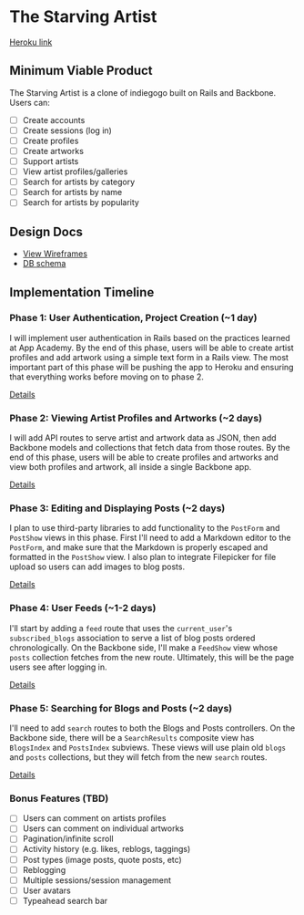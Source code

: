 # The Starving Artist

[Heroku link][heroku]

[heroku]: http://the-starving-artist.herokuapp.com

## Minimum Viable Product
The Starving Artist is a clone of indiegogo built on Rails and Backbone. Users can:

<!-- This is a Markdown checklist. Use it to keep track of your progress! -->

- [ ] Create accounts
- [ ] Create sessions (log in)
- [ ] Create profiles
- [ ] Create artworks
- [ ] Support artists
- [ ] View artist profiles/galleries
- [ ] Search for artists by category
- [ ] Search for artists by name
- [ ] Search for artists by popularity

## Design Docs
* [View Wireframes][views]
* [DB schema][schema]

[views]: ./docs/views.md
[schema]: ./docs/schema.md

## Implementation Timeline

### Phase 1: User Authentication, Project Creation (~1 day)
I will implement user authentication in Rails based on the practices learned at
App Academy. By the end of this phase, users will be able to create artist profiles
and add artwork using a simple text form in a Rails view. The most important part
of this phase will be pushing the app to Heroku and ensuring that everything works
before moving on to phase 2.

[Details][phase-one]

### Phase 2: Viewing Artist Profiles and Artworks (~2 days)
I will add API routes to serve artist and artwork data as JSON, then add Backbone
models and collections that fetch data from those routes. By the end of this
phase, users will be able to create profiles and artworks and view both profiles
and artwork, all inside a single Backbone app.

[Details][phase-two]

### Phase 3: Editing and Displaying Posts (~2 days)
I plan to use third-party libraries to add functionality to the `PostForm` and
`PostShow` views in this phase. First I'll need to add a Markdown editor to the
`PostForm`, and make sure that the Markdown is properly escaped and formatted in
the `PostShow` view. I also plan to integrate Filepicker for file upload so
users can add images to blog posts.

[Details][phase-three]

### Phase 4: User Feeds (~1-2 days)
I'll start by adding a `feed` route that uses the `current_user`'s
`subscribed_blogs` association to serve a list of blog posts ordered
chronologically. On the Backbone side, I'll make a `FeedShow` view whose `posts`
collection fetches from the new route.  Ultimately, this will be the page users
see after logging in.

[Details][phase-four]

### Phase 5: Searching for Blogs and Posts (~2 days)
I'll need to add `search` routes to both the Blogs and Posts controllers. On the
Backbone side, there will be a `SearchResults` composite view has `BlogsIndex`
and `PostsIndex` subviews. These views will use plain old `blogs` and `posts`
collections, but they will fetch from the new `search` routes.

[Details][phase-five]

### Bonus Features (TBD)
- [ ] Users can comment on artists profiles
- [ ] Users can comment on individual artworks
- [ ] Pagination/infinite scroll
- [ ] Activity history (e.g. likes, reblogs, taggings)
- [ ] Post types (image posts, quote posts, etc)
- [ ] Reblogging
- [ ] Multiple sessions/session management
- [ ] User avatars
- [ ] Typeahead search bar

[phase-one]: ./docs/phases/phase1.md
[phase-two]: ./docs/phases/phase2.md
[phase-three]: ./docs/phases/phase3.md
[phase-four]: ./docs/phases/phase4.md
[phase-five]: ./docs/phases/phase5.md
